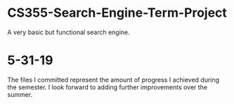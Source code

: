 # CS355-Search-Engine-Term-Project
A very basic but functional search engine.

# 5-31-19
The files I committed represent the amount of progress I achieved during the semester. I look forward to adding further improvements over the summer.
